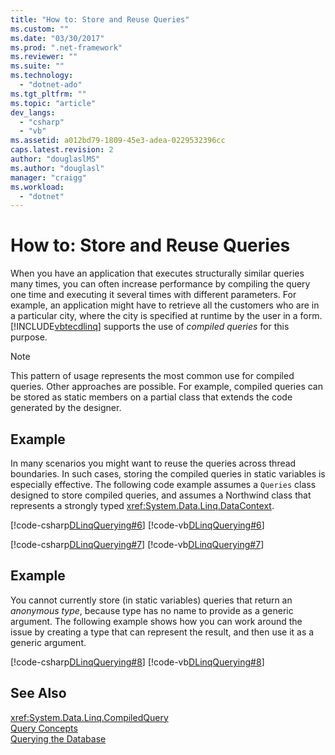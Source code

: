 ```yaml
---
title: "How to: Store and Reuse Queries"
ms.custom: ""
ms.date: "03/30/2017"
ms.prod: ".net-framework"
ms.reviewer: ""
ms.suite: ""
ms.technology: 
  - "dotnet-ado"
ms.tgt_pltfrm: ""
ms.topic: "article"
dev_langs: 
  - "csharp"
  - "vb"
ms.assetid: a012bd79-1809-45e3-adea-0229532396cc
caps.latest.revision: 2
author: "douglaslMS"
ms.author: "douglasl"
manager: "craigg"
ms.workload: 
  - "dotnet"
---
```

# How to: Store and Reuse Queries
When you have an application that executes structurally similar queries many times, you can often increase performance by compiling the query one time and executing it several times with different parameters. For example, an application might have to retrieve all the customers who are in a particular city, where the city is specified at runtime by the user in a form. [!INCLUDE[vbtecdlinq](../../../../../../includes/vbtecdlinq-md.md)] supports the use of *compiled queries* for this purpose.  
  
> [!NOTE]
>  This pattern of usage represents the most common use for compiled queries. Other approaches are possible. For example, compiled queries can be stored as static members on a partial class that extends the code generated by the designer.  
  
## Example  
 In many scenarios you might want to reuse the queries across thread boundaries. In such cases, storing the compiled queries in static variables is especially effective. The following code example assumes a `Queries` class designed to store compiled queries, and assumes a Northwind class that represents a strongly typed <xref:System.Data.Linq.DataContext>.  
  
 [!code-csharp[DLinqQuerying#6](../../../../../../samples/snippets/csharp/VS_Snippets_Data/DLinqQuerying/cs/Program.cs#6)]
 [!code-vb[DLinqQuerying#6](../../../../../../samples/snippets/visualbasic/VS_Snippets_Data/DLinqQuerying/vb/Module1.vb#6)]  
  
 [!code-csharp[DLinqQuerying#7](../../../../../../samples/snippets/csharp/VS_Snippets_Data/DLinqQuerying/cs/Program.cs#7)]
 [!code-vb[DLinqQuerying#7](../../../../../../samples/snippets/visualbasic/VS_Snippets_Data/DLinqQuerying/vb/Module1.vb#7)]  
  
## Example  
 You cannot currently store (in static variables) queries that return an *anonymous type*, because type has no name to provide as a generic argument. The following example shows how you can work around the issue by creating a type that can represent the result, and then use it as a generic argument.  
  
 [!code-csharp[DLinqQuerying#8](../../../../../../samples/snippets/csharp/VS_Snippets_Data/DLinqQuerying/cs/Program.cs#8)]
 [!code-vb[DLinqQuerying#8](../../../../../../samples/snippets/visualbasic/VS_Snippets_Data/DLinqQuerying/vb/Module1.vb#8)]  
  
## See Also  
 <xref:System.Data.Linq.CompiledQuery>  
 [Query Concepts](../../../../../../docs/framework/data/adonet/sql/linq/query-concepts.md)  
 [Querying the Database](../../../../../../docs/framework/data/adonet/sql/linq/querying-the-database.md)
